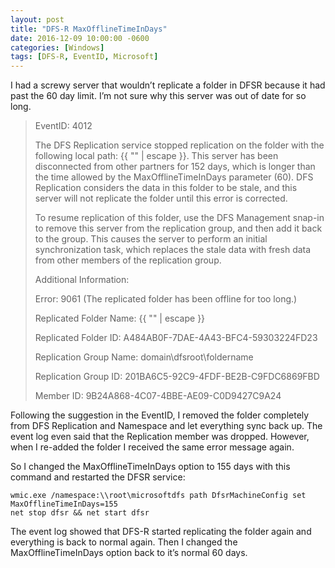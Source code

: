 ```yaml
---
layout: post
title: "DFS-R MaxOfflineTimeInDays"
date: 2016-12-09 10:00:00 -0600
categories: [Windows]
tags: [DFS-R, EventID, Microsoft]
---
```


I had a screwy server that wouldn’t replicate a folder in DFSR because it had past the 60 day limit. I’m not sure why this server was out of date for so long.

> EventID: 4012
> 
> The DFS Replication service stopped replication on the folder with the following local path: {{ "<folder>" | escape }}. This server has been disconnected from other partners for 152 days, which is longer than the time allowed by the MaxOfflineTimeInDays parameter (60). DFS Replication considers the data in this folder to be stale, and this server will not replicate the folder until this error is corrected.
> 
> To resume replication of this folder, use the DFS Management snap-in to remove this server from the replication group, and then add it back to the group. This causes the server to perform an initial synchronization task, which replaces the stale data with fresh data from other members of the replication group.
> 
> Additional Information:
> 
> Error: 9061 (The replicated folder has been offline for too long.)
> 
> Replicated Folder Name: {{ "<folder>" | escape }}
> 
> Replicated Folder ID: A484AB0F-7DAE-4A43-BFC4-59303224FD23
> 
> Replication Group Name: domain\dfsroot\foldername
> 
> Replication Group ID: 201BA6C5-92C9-4FDF-BE2B-C9FDC6869FBD
> 
> Member ID: 9B24A868-4C07-4BBE-AE09-C0D9427C9A24

Following the suggestion in the EventID, I removed the folder completely from DFS Replication and Namespace and let everything sync back up. The event log even said that the Replication member was dropped. However, when I re-added the folder I received the same error message again.

So I changed the MaxOfflineTimeInDays option to 155 days with this command and restarted the DFSR service:

```
wmic.exe /namespace:\\root\microsoftdfs path DfsrMachineConfig set MaxOfflineTimeInDays=155
net stop dfsr && net start dfsr
```

The event log showed that DFS-R started replicating the folder again and everything is back to normal again. Then I changed the MaxOfflineTimeInDays option back to it’s normal 60 days.

